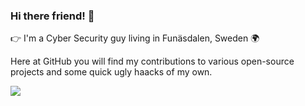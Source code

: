 ### Hi there friend! 👋

👉 I'm a Cyber Security guy living in Funäsdalen, Sweden 🌍 

Here at GitHub you will find my contributions to various open-source projects and some quick ugly haacks of my own. 

![](https://komarev.com/ghpvc/?username=jonaslejon&style=for-the-badge&color=red)
